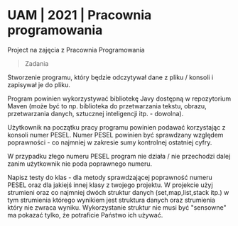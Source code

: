 # UAM | 2021 | Pracownia programowania
Project na zajęcia z Pracownia Programowania

> Zadania

Stworzenie programu, który będzie odczytywał dane z pliku / konsoli i zapisywał je do pliku.

Program powinien wykorzystywać bibliotekę Javy dostępną w repozytorium Maven (może być to np. biblioteka do przetwarzania tekstu, obrazu, przetwarzania danych, sztucznej inteligencji itp. - dowolna).

Użytkownik na początku pracy programu powinien podawać korzystając z konsoli numer PESEL. Numer PESEL powinien być sprawdzany względem poprawności - co najmniej w zakresie sumy kontrolnej ostatniej cyfry.

W przypadku złego numeru PESEL program nie działa / nie przechodzi dalej zanim użytkownik nie poda poprawnego numeru.

Napisz testy do klas - dla metody sprawdzającej poprawność numeru PESEL oraz dla jakiejś innej klasy z twojego projektu. W projekcie użyj strumieni oraz co najmniej dwóch struktur danych (set,map,list,stack itp.) w tym strumienia którego wynikiem jest struktura danych oraz strumienia który nie zwraca wyniku. Wykorzystanie struktur nie musi być "sensowne" ma pokazać tylko, że potraficie Państwo ich używać.
